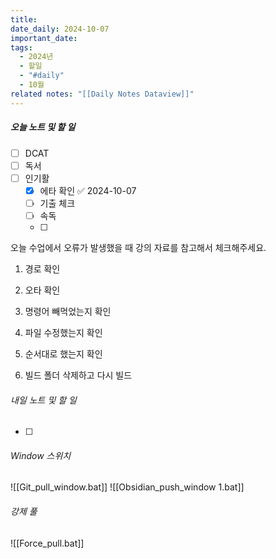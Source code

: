 ```yaml
---
title: 
date_daily: 2024-10-07
important_date: 
tags:
  - 2024년
  - 할일
  - "#daily"
  - 10월
related notes: "[[Daily Notes Dataview]]"
---
```

##### 오늘 노트 및 할 일 
- [ ]  DCAT
- [ ] 독서
- [ ]  인기활
	- [x] 에타 확인 ✅ 2024-10-07
	- [ ] 기출 체크
	- [ ] 속독
	- [ ] 

오늘 수업에서 오류가 발생했을 때 강의 자료를 참고해서 체크해주세요.  

1. 경로 확인  
    
2. 오타 확인  
    
3. 명령어 빼먹었는지 확인  
    
4. 파일 수정했는지 확인  
    
5. 순서대로 했는지 확인  
    
6. 빌드 폴더 삭제하고 다시 빌드


###### 내일 노트 및 할 일
- [ ]  


######  Window 스위치
![[Git_pull_window.bat]]
![[Obsidian_push_window 1.bat]]



###### 강제 풀
![[Force_pull.bat]]